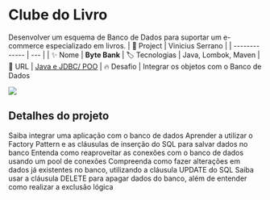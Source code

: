 # Clube do Livro

Desenvolver um esquema de Banco de Dados para suportar um e-commerce especializado em livros.
| 💾 Project | Vinicius Serrano    |
| -------------  | --- |
| :sparkles: Nome        | **Byte Bank**
| :label: Tecnologias | Java, Lombok, Maven
| :rocket: URL         | [Java e JDBC/ POO](https://github.com/viniciusserrano/Projeto-JavaJdbc)
| :fire: Desafio     | Integrar os objetos com o Banco de Dados

<!-- Inserir imagem com a #vitrinedev ao final do link -->
![](#vitrinedev)

## Detalhes do projeto

Saiba integrar uma aplicação com o banco de dados
Aprender a utilizar o Factory Pattern e as cláusulas de inserção do SQL para salvar dados no banco
Entenda como reaproveitar as conexões com o banco de dados usando um pool de conexões
Compreenda como fazer alterações em dados já existentes no banco, utilizando a cláusula UPDATE do SQL
Saiba usar a cláusula DELETE para apagar dados do banco, além de entender como realizar a exclusão lógica
